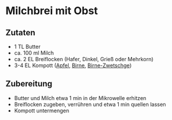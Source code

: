 # Milchbrei mit Obst

## Zutaten
 + 1 TL Butter
 + ca. 100 ml Milch
 + ca. 2 EL Breiflocken (Hafer, Dinkel, Grieß oder Mehrkorn)
 + 3-4 EL Kompott ([Apfel](https://github.com/tdussa/Breirezepte/blob/master/Milchmahlzeiten/Apfelkompott.md), [Birne](https://github.com/tdussa/Breirezepte/blob/master/Milchmahlzeiten/Birnenkompott.md), [Birne-Zwetschge](https://github.com/tdussa/Breirezepte/blob/master/Milchmahlzeiten/Birnen-Zwetschgen-Kompott.md))

## Zubereitung
 + Butter und Milch etwa 1 min in der Mikrowelle erhitzen
 + Breiflocken zugeben, verrühren und etwa 1 min quellen lassen
 + Kompott untermengen
